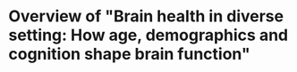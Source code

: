 # Overview of "Brain health in diverse setting: How age, demographics and cognition shape brain function"
